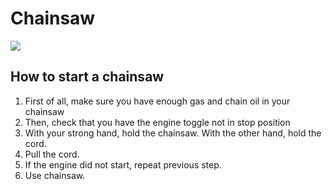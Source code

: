 # Chainsaw
![](Chainsaw.jpg)
## How to start a chainsaw

1. First of all, make sure you have enough gas and chain oil in your chainsaw
2. Then, check that you have the engine toggle not in stop position
3. With your strong hand, hold the chainsaw. With the other hand, hold the cord.
4. Pull the cord.
5. If the engine did not start, repeat previous step.
6. Use chainsaw.
